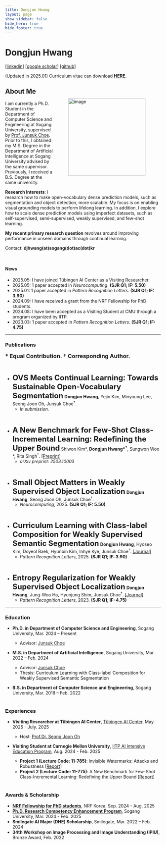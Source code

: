 ```yaml
---
title: Dongjun Hwang
layout: page
show_sidebar: false
hide_hero: true
hide_footer: true
---
```


# Dongjun Hwang
[<a href="https://www.linkedin.com/in/dongjun-hwang-985752203/">linkedin</a>] [<a href="https://scholar.google.com/citations?user=JlOEQwYAAAAJ&hl=ko">google scholar</a>] [<a href="https://github.com/dongjunhwang">github</a>]

(Updated in 2025.01)
Curriculum vitae can download <b><a href="https://drive.google.com/file/d/1Ww0PHBGS_SCjUvCIa7ouLWLKitLWaLDB/view?usp=drive_link">HERE</a></b>.

<img style="margin-right: 50px; margin-left: 50px; margin-bottom: 50px; margin-top: 50px;" align="right" src="img/dongjun.svg" alt="image" width="250" />

## About Me

<!-- <a href="https://github.com/dongjunhwang"><img style="margin-right: 5px; margin-bottom: 5px;" src="img/github.svg" alt="image" width="40" /></a> -->
<!-- <a href="https://www.linkedin.com/in/%EB%8F%99%EC%A4%80-%ED%99%A9-985752203/"><img style="margin-right: 5px; margin-bottom: 5px;" src="img/linkedin.svg" alt="image" width="40" /></a> -->
<!-- <a href="https://velog.io/@wbsl0427"><img style="margin-right: 5px; margin-bottom: 5px;" src="img/velog.svg" alt="image" width="40" /></a> -->

<!-- <b><a href="https://drive.google.com/file/d/15Z6ONVVo2iHMkHzuZ6z-MsQJ-LIROeHv/view?usp=sharing">Curriculum Vitae</a></b> -->

I am currently a Ph.D. Student in the Department of Computer Science and Engineering at Sogang University, supervised by <a href="https://sites.google.com/site/junsukchoe/"> Prof. Junsuk Choe</a>. Prior to this, I obtained my M.S. Degree in the Department of Artificial Intelligence at Sogang University advised by the same supervisor. Previously, I received a B.S. Degree at the same university.

**Research Interests**: I research how to make open-vocabulary dense prediction models, such as segmentation and object detection, more scalable. My focus is on enabling visual grounding models to perform lifelong learning. In addition, I explore how to scale dense prediction models using imperfect datasets, such as self-supervised, semi-supervised, weakly supervised, and few-shot learning.

**My recent primary research question** revolves around improving performance in unseen domains through continual learning.

Contact: <b>djhwang(at)sogang(dot)ac(dot)kr</b>

<br>

#### News

- 2025.05: I have joined Tübingen AI Center as a Visiting Researcher.
- 2025.05: 1 paper accepted in _Neurocomputing_. <b>(SJR Q1; IF: 5.50)</b>
- 2025.01: 1 paper accepted in _Pattern Recognition Letters_. <b>(SJR Q1; IF: 3.90)</b>
- 2024.09: I have received a grant from the NRF Fellowship for PhD students.
- 2024.08: I have been accepted as a Visiting Student at CMU through a program organized by IITP.
- 2023.03: 1 paper accepted in _Pattern Recognition Letters_. <b>(SJR Q1; IF: 4.75)</b>

---

### Publications
<b><font size="4">* Equal Contribution.  † Corresponding Author.</font></b>

<br>

- <font size="5"><b>OVS Meets Continual Learning: Towards Sustainable Open-Vocabulary Segmentation</b></font>
<b>Dongjun Hwang</b>, Yejin Kim, Minyoung Lee, Seong Joon Oh, Junsuk Choe<sup>†</sup>.
    - _In submission._

<br>

- <font size="5"><b>A New Benchmark for Few-Shot Class-Incremental Learning: Redefining the Upper Bound</b></font>
Shiwon Kim*, <b>Dongjun Hwang*<sup>†</sup></b>, Sungwon Woo *, Rita Singh<sup>†</sup>. [<a href="https://arxiv.org/pdf/2503.10003">Preprint</a>]
    - _arXiv preprint: 2503.10003_

<br>

- <font size="5"><b>Small Object Matters in Weakly Supervised Object Localization</b></font>
<b>Dongjun Hwang</b>, Seong Joon Oh, Junsuk Choe<sup>†</sup>.
    - _Neurocomputing_, 2025. <b>(SJR Q1; IF: 5.50)</b>

<br>

- <font size="5"><b>Curriculum Learning with Class-label Composition for Weakly Supervised Semantic Segmentation</b></font>
<b>Dongjun Hwang</b>, Hyoseo Kim, Doyeol Baek, Hyunbin Kim, Inhye Kye, Junsuk Choe<sup>†</sup>. <a href="https://www.sciencedirect.com/science/article/pii/S0167865524003714">[Journal]</a>
    - _Pattern Recognition Letters_, 2025. <b>(SJR Q1; IF: 3.90)</b>

<br>

- <font size="5"><b>Entropy Regularization for Weakly Supervised Object Localization</b></font>
<b>Dongjun Hwang</b>, Jung-Woo Ha, Hyunjung Shim, Junsuk Choe<sup>†</sup>. <a href="https://www.sciencedirect.com/science/article/pii/S0167865523000831">[Journal]</a>
    - _Pattern Recognition Letters_, 2023. <b>(SJR Q1; IF: 4.75)</b>

---

### Education
- **Ph.D. in Department of Computer Science and Engineering**, Sogang University, Mar. 2024 – Present
    - Advisor: <a href="https://sites.google.com/site/junsukchoe/">Junsuk Choe</a>

- **M.S. in Department of Artificial Intelligence**, Sogang University, Mar. 2022 – Feb. 2024
    - Advisor: <a href="https://sites.google.com/site/junsukchoe/">Junsuk Choe</a>
    - Thesis: Curriculum Learning with Class-label Composition for Weakly Supervised Semantic Segmentation

- **B.S. in Department of Computer Science and Engineering**, Sogang University, Mar. 2018 – Feb. 2022
<br><br>

### Experiences
- **Visiting Researcher at Tübingen AI Center**, <a href="https://tuebingen.ai/">Tübingen AI Center</a>, May. 2025 - July. 2025
    - Host:  <a href="https://coallaoh.github.io/">Prof.Dr. Seong Joon Oh</a>

- **Visiting Student at Carnegie Mellon University**, <a href="https://www.msit.go.kr/bbs/view.do?sCode=user&mId=129&mPid=224&pageIndex=&bbsSeqNo=100&nttSeqNo=3178606&searchOpt=ALL&searchTxt=">IITP AI Intensive Education Program</a>, Aug. 2024 - Feb. 2025
    - **Project 1 (Lecture Code: 11-785)**: Invisible Watermarks: Attacks and Robustness [<a href="https://arxiv.org/abs/2412.12511">Report</a>]
    - **Project 2 (Lecture Code: 11-775)**: A New Benchmark for Few-Shot Class-Incremental Learning: Redefining the Upper Bound [<a href="https://arxiv.org/abs/2503.10003">Report</a>]
<br><br>

### Awards & Scholarship
- <a href="https://www.nrf.re.kr/biz/info/info/view?menu_no=378&biz_no=416">**NRF Fellowship for PhD students**</a>, NRF Korea, Sep. 2024 - Aug. 2025
- <a href="https://gradsch.sogang.ac.kr/front/cmsboardview.do?siteId=gradsch&bbsConfigFK=404&pkid=904933">**Ph.D. Research Competency Enhancement Program**</a>, Sogang University, Mar. 2024 - Feb. 2025 
- **Smilegate AI Major (DHE) Scholarship**, Smilegate, Mar. 2022 – Feb. 2024
- **34th Workshop on Image Processing and Image Understanding (IPIU)**, Bronze Award, Feb. 2022
<br><br>

